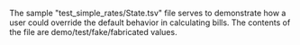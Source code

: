 The sample "test_simple_rates/State.tsv" file serves to demonstrate how a user could override the default behavior in calculating bills.
The contents of the file are demo/test/fake/fabricated values.

